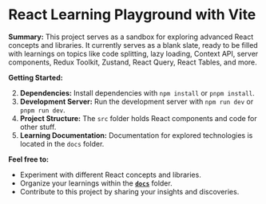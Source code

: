 
# React Learning Playground with Vite

**Summary:** This project serves as a sandbox for exploring advanced React concepts and libraries. It currently serves as a blank slate, ready to be filled with learnings on topics like code splitting, lazy loading, Context API, server components, Redux Toolkit, Zustand, React Query, React Tables, and more.

**Getting Started:**

2.  **Dependencies:** Install dependencies with `npm install` or `pnpm install`.
4.  **Development Server:** Run the development server with `npm run dev` or `pnpm run dev`.
6.  **Project Structure:** The `src` folder holds  React components and code for other stuff.
8.  **Learning Documentation:** Documentation for explored technologies is located in the `docs` folder.

**Feel free to:**

-   Experiment with different React concepts and libraries.
-   Organize your learnings within the [**`docs`**](./docs/) folder.
-   Contribute to this project by sharing your insights and discoveries.